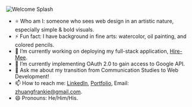 ![Welcome Splash](https://s3-us-west-1.amazonaws.com/frankiehliu.com/Frankie+H.+Liu+(1).png)
- :star: Who am I: someone who sees web design in an artistic nature, especially simple & bold visuals.
- ⚡ Fun fact: I have background in fine arts: watercolor, oil painting, and colored pencils.
- 🔭 I’m currently working on deploying my full-stack application, [Hire-Mee](https://github.com/hire-mee/hire-mee).
- 🌱 I’m currently implementing OAuth 2.0 to gain access to Google API.
- 💬 Ask me about my transition from Communication Studies to Web Development!
- 📫 How to reach me: [LinkedIn](https://www.linkedin.com/in/liufrankie/), [Portfolio](https://www.frankiehliu.com/), Email: zhuangfrankie@gmail.com.
- 😄 Pronouns: He/Him/His.
